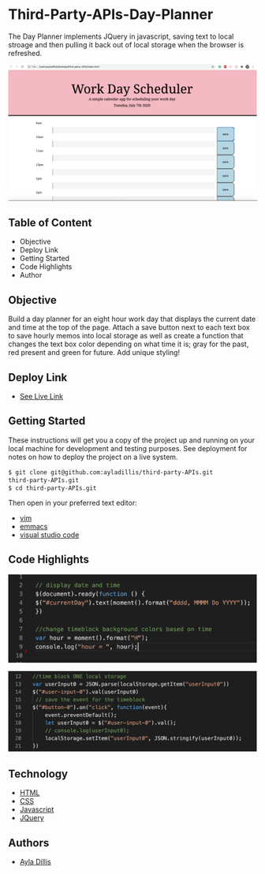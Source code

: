 # Third-Party-APIs-Day-Planner

The Day Planner implements JQuery in javascript, saving text to local stroage and then pulling it back out of local storage when the browser is refreshed.

![Web screenshot](screenshot3.png)


## Table of Content
- Objective
- Deploy Link
- Getting Started
- Code Highlights
- Author 

## Objective 
Build a day planner for an eight hour work day that displays the current date and time at the top of the page. Attach a save button next to each text box to save hourly memos into local storage as well as create a function that changes the text box color depending on what time it is; gray for the past, red present and green for future. Add unique styling! 

## Deploy Link 

* [See Live Link](https://ayladillis.github.io/third-party-APIs/)

## Getting Started
These instructions will get you a copy of the project up and running on your local machine for development and testing purposes. See deployment for notes on how to deploy the project on a live system.

```
$ git clone git@github.com:ayladillis/third-party-APIs.git
third-party-APIs.git
$ cd third-party-APIs.git
```
Then open in your preferred text editor:
- [vim](https://www.vim.org/) 
- [emmacs](https://www.gnu.org/software/emacs/)
- [visual studio code](https://code.visualstudio.com/) 

## Code Highlights

![Web screenshot](screenshot1.png)

![Web screenshot](screenshot2.png)

## Technology
* [HTML](https://developer.mozilla.org/en-US/docs/Web/HTML)
* [CSS](https://developer.mozilla.org/en-US/docs/Web/CSS)
* [Javascript](https://developer.mozilla.org/en-US/docs/Web/JavaScrip)
* [JQuery](https://jquery.com/)


## Authors 
- [Ayla Dillis](https://github.com/ayladillis)
